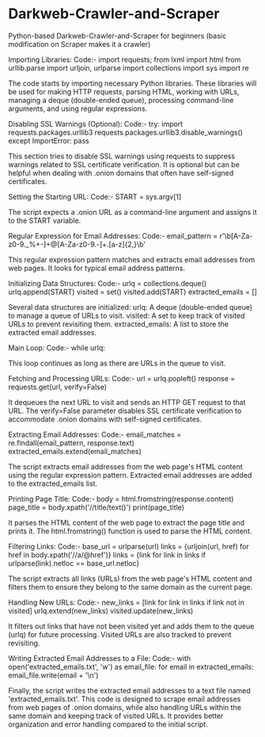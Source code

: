 
# Darkweb-Crawler-and-Scraper


Python-based Darkweb-Crawler-and-Scraper for beginners (basic modification on Scraper makes it a crawler)

Importing Libraries:
Code:-
import requests;
from lxml import html
from urllib.parse import urljoin, urlparse
import collections
import sys
import re

The code starts by importing necessary Python libraries. These libraries will be used for making HTTP requests, parsing HTML, working with URLs, managing a deque (double-ended queue), processing command-line arguments, and using regular expressions.

Disabling SSL Warnings (Optional):
Code:-
try:
    import requests.packages.urllib3
    requests.packages.urllib3.disable_warnings()
except ImportError:
    pass
    
This section tries to disable SSL warnings using requests to suppress warnings related to SSL certificate verification. It is optional but can be helpful when dealing with .onion domains that often have self-signed certificates.

Setting the Starting URL:
Code:-
START = sys.argv[1]

The script expects a .onion URL as a command-line argument and assigns it to the START variable.

Regular Expression for Email Addresses:
Code:-
email_pattern = r'\b[A-Za-z0-9._%+-]+@[A-Za-z0-9.-]+\.[a-z]{2,}\b'

This regular expression pattern matches and extracts email addresses from web pages. It looks for typical email address patterns.

Initializing Data Structures:
Code:-
urlq = collections.deque()
urlq.append(START)
visited = set()
visited.add(START)
extracted_emails = []

Several data structures are initialized:
urlq: A deque (double-ended queue) to manage a queue of URLs to visit.
visited: A set to keep track of visited URLs to prevent revisiting them.
extracted_emails: A list to store the extracted email addresses.

Main Loop:
Code:-
while urlq:

This loop continues as long as there are URLs in the queue to visit.

Fetching and Processing URLs:
Code:-
url = urlq.popleft()
response = requests.get(url, verify=False)

It dequeues the next URL to visit and sends an HTTP GET request to that URL. The verify=False parameter disables SSL certificate verification to accommodate .onion domains with self-signed certificates.

Extracting Email Addresses:
Code:-
email_matches = re.findall(email_pattern, response.text)
extracted_emails.extend(email_matches)

The script extracts email addresses from the web page's HTML content using the regular expression pattern. Extracted email addresses are added to the extracted_emails list.

Printing Page Title:
Code:-
body = html.fromstring(response.content)
page_title = body.xpath('//title/text()')
print(page_title)

It parses the HTML content of the web page to extract the page title and prints it. The html.fromstring() function is used to parse the HTML content.

Filtering Links:
Code:-
base_url = urlparse(url)
links = {urljoin(url, href) for href in body.xpath('//a/@href')}
links = {link for link in links if urlparse(link).netloc == base_url.netloc}

The script extracts all links (URLs) from the web page's HTML content and filters them to ensure they belong to the same domain as the current page.

Handling New URLs:
Code:-
new_links = [link for link in links if link not in visited]
urlq.extend(new_links)
visited.update(new_links)

It filters out links that have not been visited yet and adds them to the queue (urlq) for future processing. Visited URLs are also tracked to prevent revisiting.

Writing Extracted Email Addresses to a File:
Code:-
with open('extracted_emails.txt', 'w') as email_file:
    for email in extracted_emails:
        email_file.write(email + '\n')

Finally, the script writes the extracted email addresses to a text file named 'extracted_emails.txt'.
This code is designed to scrape email addresses from web pages of .onion domains, while also handling URLs within the same domain and keeping track of visited URLs. It provides better organization and error handling compared to the initial script.

